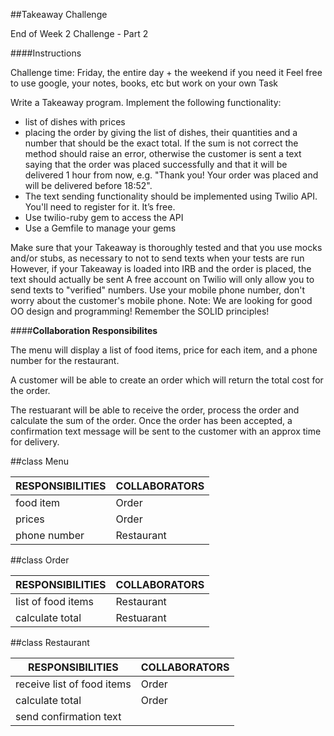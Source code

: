 ##Takeaway Challenge

End of Week 2 Challenge - Part 2


####Instructions

Challenge time: Friday, the entire day + the weekend if you need it
Feel free to use google, your notes, books, etc but work on your own
Task

Write a Takeaway program.
Implement the following functionality:
- list of dishes with prices
- placing the order by giving the list of dishes, their quantities and a number that should be the exact total. If the sum is not correct the method should raise an error, otherwise the customer is sent a text saying that the order was placed successfully and that it will be delivered 1 hour from now, e.g. "Thank you! Your order was placed and will be delivered before 18:52".
- The text sending functionality should be implemented using Twilio API. You'll need to register for it. It’s free.
- Use twilio-ruby gem to access the API
- Use a Gemfile to manage your gems

Make sure that your Takeaway is thoroughly tested and that you use mocks and/or stubs, as necessary to not to send texts when your tests are run
However, if your Takeaway is loaded into IRB and the order is placed, the text should actually be sent
A free account on Twilio will only allow you to send texts to "verified" numbers. Use your mobile phone number, don't worry about the customer's mobile phone.
Note: We are looking for good OO design and programming! Remember the SOLID principles!

####**Collaboration Responsibilites**

The menu will display a list of food items, price for each item, and a phone number for the restaurant.

A customer will be able to create an order which will return the total cost for the order. 

The restuarant will be able to receive the order, process the order and calculate the sum of the order. Once the order has been accepted, a confirmation text message will be sent to the customer with an approx time for delivery. 

##class Menu

| RESPONSIBILITIES       | COLLABORATORS     |
|------------------------|-------------------|
| food item              | Order             |
| prices                 | Order             |
| phone number           | Restaurant        |


##class Order

| RESPONSIBILITIES       | COLLABORATORS     |
|------------------------|-------------------|
| list of food items     | Restaurant        |
| calculate total        | Restuarant        |


##class Restaurant

| RESPONSIBILITIES           | COLLABORATORS |
|----------------------------|---------------|
| receive list of food items | Order         |
| calculate total            | Order         |
| send confirmation text     |               |











